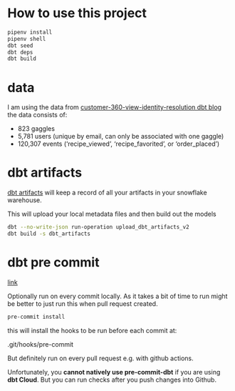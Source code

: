 # How to use this project

```bash
pipenv install
pipenv shell
dbt seed
dbt deps
dbt build
```

# data

I am using the data from [customer-360-view-identity-resolution dbt blog](https://docs.getdbt.com/blog/customer-360-view-identity-resolution) the data consists of:

- 823 gaggles
- 5,781 users (unique by email, can only be associated with one gaggle)
- 120,307 events (‘recipe_viewed’, ‘recipe_favorited’, or ‘order_placed’)

# dbt artifacts

[dbt artifacts](https://github.com/brooklyn-data/dbt_artifacts) will keep a record of all your artifacts in your snowflake warehouse.

This will upload your local metadata files and then build out the models
```bash
dbt --no-write-json run-operation upload_dbt_artifacts_v2
dbt build -s dbt_artifacts 
```

# dbt pre commit

[link](https://github.com/offbi/pre-commit-dbt)

Optionally run on every commit locally. As it takes a bit of time to run might be better to just run this when pull request created.

```bash
pre-commit install
```

this will install the hooks to be run before each commit at:

.git/hooks/pre-commit

But definitely run on every pull request e.g. with github actions.

Unfortunately, you **cannot natively use pre-commit-dbt** if you are using **dbt Cloud**. But you can run checks after you push changes into Github.